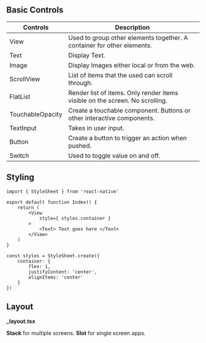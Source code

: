 ## Basic Controls

| Controls         | Description                                                                  |
| ---------------- | ---------------------------------------------------------------------------- |
| View             | Used to group other elements together. A container for other elements.       |
| Text             | Display Text.                                                                |
| Image            | Display Images either local or from the web.                                 |
| ScrollView       | List of items that the used can scroll through.                              |
| FlatList         | Render list of items. Only render items visible on the screen. No scrolling. |
| TouchableOpacity | Create a touchable component. Buttons or other interactive components.       |
| TextInput        | Takes in user input.                                                         |
| Button           | Create a button to trigger an action when pushed.                            |
| Switch           | Used to toggle value on and off.                                             |
## Styling

```
import { StyleSheet } from 'react-native'

export default function Index() {
	return (
		<View
			style={ styles.container }
		>
			<Text> Text goes here </Text>
		</View>
	)
}

const styles = StyleSheet.create({
	container: {
		flex: 1,
		justifyContent: 'center',
		alignItems: 'center'
	}
})
```

## Layout

**\_layout.tsx**

**Stack** for multiple screens.
**Slot** for single screen apps.